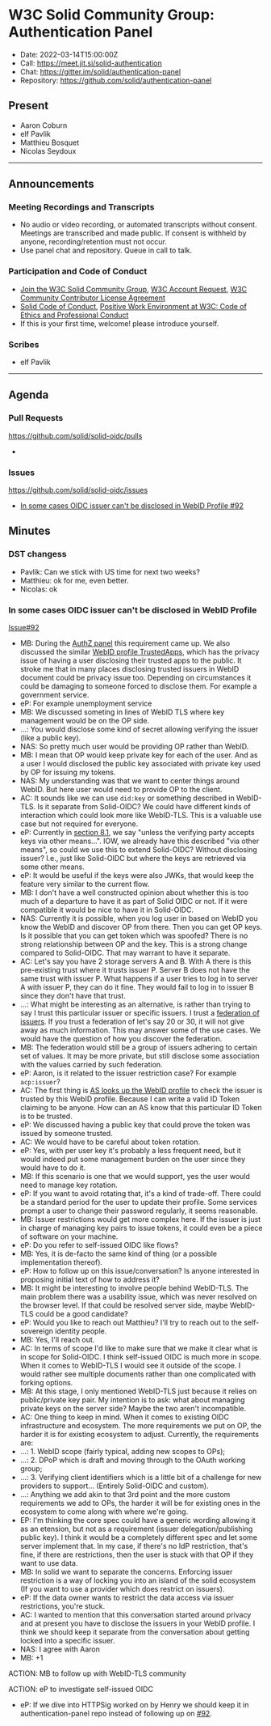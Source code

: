# W3C Solid Community Group: Authentication Panel

* Date: 2022-03-14T15:00:00Z
* Call: https://meet.jit.si/solid-authentication
* Chat: https://gitter.im/solid/authentication-panel
* Repository: https://github.com/solid/authentication-panel


## Present
* Aaron Coburn
* elf Pavlik
* Matthieu Bosquet
* Nicolas Seydoux

---

## Announcements

### Meeting Recordings and Transcripts
* No audio or video recording, or automated transcripts without consent. Meetings are transcribed and made public. If consent is withheld by anyone, recording/retention must not occur.
* Use panel chat and repository. Queue in call to talk.


### Participation and Code of Conduct
* [Join the W3C Solid Community Group](https://www.w3.org/community/solid/join), [W3C Account Request](http://www.w3.org/accounts/request), [W3C Community Contributor License Agreement](https://www.w3.org/community/about/agreements/cla/)
* [Solid Code of Conduct](https://github.com/solid/process/blob/master/code-of-conduct.md), [Positive Work Environment at W3C: Code of Ethics and Professional Conduct](https://github.com/solid/process/blob/master/code-of-conduct.md)
* If this is your first time, welcome! please introduce yourself.


### Scribes
* elf Pavlik
---

## Agenda

### Pull Requests
https://github.com/solid/solid-oidc/pulls

* 

### Issues
https://github.com/solid/solid-oidc/issues

* [In some cases OIDC issuer can't be disclosed in WebID Profile #92](https://github.com/solid/solid-oidc/issues/92)


## Minutes

### DST changess

* Pavlik: Can we stick with US time for next two weeks?
* Matthieu: ok for me, even better.
* Nicolas: ok


### In some cases OIDC issuer can't be disclosed in WebID Profile 

[Issue#92](https://github.com/solid/solid-oidc/issues/92)

* MB: During the [AuthZ panel](https://github.com/solid/authorization-panel/blob/main/meetings/2022-03-02.md#default-client-based-restrictions) this requirement came up. We also discussed the similar [WebID profile TrustedApps](https://github.com/solid/web-access-control-spec/blob/main/README-v0.5.0.md#adding-trusted-web-apps), which has the privacy issue of having a user disclosing their trusted apps to the public. It stroke me that in many places disclosing trusted issuers in WebID document could be privacy issue too. Depending on circumstances it could be damaging to someone forced to disclose them. For example a government service.
* eP: For example unemployment service
* MB: We discussed someting in lines of WebID TLS where key management would be on the OP side.
* ...: You would disclose some kind of secret allowing verifying the issuer (like a public key).
* NAS: So pretty much user would be providing OP rather than WebID.
* MB: I mean that OP would keep private key for each of the user. And as a user I would disclosed the public key associated with private key used by OP for issuing my tokens.
* NAS: My understanding was that we want to center things around WebID. But here user would need to provide OP to the client.
* AC: It sounds like we can use `did:key` or something described in WebID-TLS. Is it separate from Solid-OIDC? We could have different kinds of interaction which could look more like WebID-TLS. This is a valuable use case but not required for everyone.
* eP: Currently in [section 8.1](https://solid.github.io/solid-oidc/#id-token-validation), we say "unless the verifying party accepts keys via other means...". IOW, we already have this described "via other means", so could we use this to extend Solid-OIDC? Without disclosing issuer? I.e., just like Solid-OIDC but where the keys are retrieved via some other means.
* eP: It would be useful if the keys were also JWKs, that would keep the feature very similar to the current flow.
* MB: I don't have a well constructed opinion about whether this is too much of a departure to have it as part of Solid OIDC or not. If it were compatible it would be nice to have it in Solid-OIDC.
* NAS: Currently it is possible, when you log user in based on WebID you know the WebID and discover OP from there. Then you can get OP keys. Is it possible that you can get token which was spoofed? There is no strong relationship between OP and the key. This is a strong change compared to Solid-OIDC. That may warrant to have it separate. 
* AC: Let's say you have 2 storage servers A and B. With A there is this pre-existing trust where it trusts issuer P. Server B does not have the same trust with issuer P. What happens if a user tries to log in to server A with issuer P, they can do it fine. They would fail to log in to issuer B since they don't have that trust.
* ...: What might be interesting as an alternative, is rather than trying to say I trust this particular issuer or specific issuers. I trust a [federation of issuers](https://openid.net/specs/openid-connect-federation-1_0.html). If you trust a federation of let's say 20 or 30, it will not give away as much information. This may answer some of the use cases. We would have the question of how you discover the federation.
* MB: The federation would still be a group of issuers adhering to certain set of values. It may be more private, but still disclose some association with the values carried by such federation.
* eP: Aaron, is it related to the issuer restriction case? For example `acp:issuer`?
* AC: The first thing is [AS looks up the WebID profile](https://solid.github.io/solid-oidc/#basic-flow) to check the issuer is trusted by this WebID profile. Because I can write a valid ID Token claiming to be anyone. How can an AS know that this particular ID Token is to be trusted.
* eP: We discussed having a public key that could prove the token was issued by someone trusted.
* AC: We would have to be careful about token rotation.
* eP: Yes, with per user key it's probably a less frequent need, but it would indeed put some management burden on the user since they would have to do it.
* MB: If this scenario is one that we would support, yes the user would need to manage key rotation. 
* eP: If you want to avoid rotating that, it's a kind of trade-off. There could be a standard period for the user to update their profile. Some services prompt a user to change their password regularly, it seems reasonable.
* MB: Issuer restrictions would get more complex here. If the issuer is just in charge of managing key pairs to issue tokens, it could even be a piece of software on your machine.
* eP: Do you refer to self-issued OIDC like flows?
* MB: Yes, it is de-facto the same kind of thing (or a possible implementation thereof).
* eP: How to follow up on this issue/conversation? Is anyone interested in proposing initial text of how to address it?
* MB: It might be interesting to involve people behind WebID-TLS. The main problem there was a usability issue, which was never resolved on the browser level. If that could be resolved server side, maybe WebID-TLS could be a good candidate?
* eP: Would you like to reach out Matthieu? I'll try to reach out to the self-sovereign identity people.
* MB: Yes, I'll reach out.
* AC: In terms of scope I'd like to make sure that we make it clear what is in scope for Solid-OIDC. I think self-issued OIDC is much more in scope. When it comes to WebID-TLS I would see it outside of the scope. I would rather see multiple documents rather than one complicated with forking options.
* MB: At this stage, I only mentioned WebID-TLS just because it relies on public/private key pair. My intention is to ask: what about managing private keys on the server side? Maybe the two aren't incompatible.
* AC: One thing to keep in mind. When it comes to existing OIDC infrastructure and ecosystem. The more requirements we put on OP, the harder it is for existing ecosystem to adjust. Currently, the requirements are:
* ...: 1. WebID scope (fairly typical, adding new scopes to OPs);
* ...: 2. DPoP which is draft and moving through to the OAuth working group;
* ...: 3. Verifying client identifiers which is a little bit of a challenge for new providers to support... (Entirely Solid-OIDC and custom).
* ...: Anything we add akin to that 3rd point and the more custom requirements we add to OPs, the harder it will be for existing ones in the ecosystem to come along with where we're going.
* EP: I'm thinking the core spec could have a generic wording allowing it as an etension, but not as a requirement (issuer delegation/publishing public key). I think it would be a completely different spec and let some server implement that. In my case, if there's no IdP restriction, that's fine, if there are restrictions, then the user is stuck with that OP if they want to use data.
* MB: In solid we want to separate the concerns. Enforcing issuer restriction is a way of locking you into an island of the solid ecosystem (If you want to use a provider which does restrict on issuers).
* eP: If the data owner wants to restrict the data access via issuer restrictions, you're stuck.
* AC: I wanted to mention that this conversation started around privacy and at present you have to disclose the issuers in your WebID profile. I think we should keep it separate from the conversation about getting locked into a specific issuer.
* NAS: I agree with Aaron
* MB: +1

ACTION: MB to follow up with WebID-TLS community

ACTION: eP to investigate self-issued OIDC

* eP: If we dive into HTTPSig worked on by Henry we should keep it in authentication-panel repo instead of following up on [#92](https://github.com/solid/solid-oidc/issues/92).

